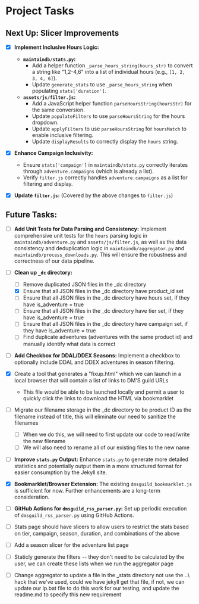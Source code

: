 # Project Tasks

## Next Up: Slicer Improvements

- [x] **Implement Inclusive Hours Logic:**
    - **`maintaindb/stats.py`:**
        - Add a helper function `_parse_hours_string(hours_str)` to convert a string like "1,2-4,6" into a list of individual hours (e.g., `[1, 2, 3, 4, 6]`).
        - Update `generate_stats` to use `_parse_hours_string` when populating `stats['duration']`.
    - **`assets/js/filter.js`:**
        - Add a JavaScript helper function `parseHoursString(hoursStr)` for the same conversion.
        - Update `populateFilters` to use `parseHoursString` for the hours dropdown.
        - Update `applyFilters` to use `parseHoursString` for `hoursMatch` to enable inclusive filtering.
        - Update `displayResults` to correctly display the `hours` string.

- [x] **Enhance Campaign Inclusivity:**
    - Ensure `stats['campaign']` in `maintaindb/stats.py` correctly iterates through `adventure.campaigns` (which is already a list).
    - Verify `filter.js` correctly handles `adventure.campaigns` as a list for filtering and display.

- [x] **Update `filter.js`:** (Covered by the above changes to `filter.js`)

## Future Tasks:

- [ ] **Add Unit Tests for Data Parsing and Consistency:** Implement comprehensive unit tests for the `hours` parsing logic in `maintaindb/adventure.py` and `assets/js/filter.js`, as well as the data consistency and deduplication logic in `maintaindb/aggregator.py` and `maintaindb/process_downloads.py`. This will ensure the robustness and correctness of our data pipeline.

- [ ] **Clean up `_dc` directory:**
  - [ ] Remove duplicated JSON files in the _dc directory
  - [x] Ensure that all JSON files in the _dc directory have product_id set
  - [ ] Ensure that all JSON files in the _dc directory have hours set, if they have is_adventure = true
  - [ ] Ensure that all JSON files in the _dc directory have tier set, if they have is_adventure = true
  - [ ] Ensure that all JSON files in the _dc directory have campaign set, if they have is_adventure = true
  - [ ] Find duplicate adventures (adventures with the same product id) and manually identify what data is correct
- [ ] **Add Checkbox for DDAL/DDEX Seasons:** Implement a checkbox to optionally include DDAL and DDEX adventures in season filtering.
- [x] Create a tool that generates a "fixup.html" which we can launch in a local browser that will contain a list of links to DM'S guild URLs
    - This file would be able to be launched locally and permit a user to quickly click the links to download the HTML via bookmarklet
- [ ] Migrate our filename storage in the _dc directory to be product ID as the filename instead of title, this will eliminate our need to sanitize the filenames
    - [ ] When we do this, we will need to first update our code to read/write the new filename
    - [ ] We will also need to rename all of our existing files to the new name
- [ ] **Improve `stats.py` Output:** Enhance `stats.py` to generate more detailed statistics and potentially output them in a more structured format for easier consumption by the Jekyll site.
- [x] **Bookmarklet/Browser Extension:** The existing `dmsguild_bookmarklet.js` is sufficient for now. Further enhancements are a long-term consideration.
- [ ] **GitHub Actions for `dmsguild_rss_parser.py`:** Set up periodic execution of `dmsguild_rss_parser.py` using GitHub Actions.
- [ ] Stats page should have slicers to allow users to restrict the stats based on tier, campaign, season, duration, and combinations of the above
- [ ] Add a season slicer for the adventure list page
- [ ] Staticly generate the filters -- they don't need to be calculated by the user, we can create these lists when we run the aggregator page
- [ ] Change aggregator to update a file in the _stats directory not use the ..\ hack that we've used, could we have jekyll get that file, if not, we can update our lp.bat file to do this work for our testing, and update the readme.md to specify this new requirement

